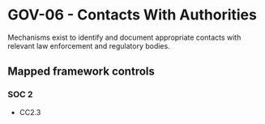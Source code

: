 # GOV-06 - Contacts With Authorities
Mechanisms exist to identify and document appropriate contacts with relevant law enforcement and regulatory bodies.
## Mapped framework controls
### SOC 2
- CC2.3